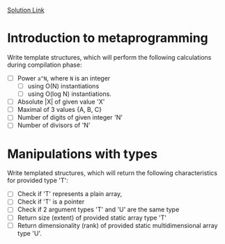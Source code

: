 [Solution Link](https://github.com/tyomhak/EngineeringDeepDive/tree/main/Cpp/02)
# Introduction to metaprogramming
Write template structures, which will perform the following calculations during compilation phase:
- [ ] Power `a^N`, where `N` is an integer
	- [ ] using O(N) instantiations
	- [ ] using O(log N) instantiations. 
- [ ] Absolute |X| of given value 'X'
- [ ] Maximal of 3 values {A, B, C}
- [ ] Number of digits of given integer 'N'
- [ ] Number of divisors of 'N'
# Manipulations with types  
Write templated structures, which will return the following characteristics  
for provided type 'T':  
- [ ] Check if 'T' represents a plain array,  
- [ ] Check if 'T' is a pointer
- [ ] Check if 2 argument types 'T' and 'U' are the same type
- [ ] Return size (extent) of provided static array type 'T'
- [ ] Return dimensionality (rank) of provided static multidimensional array type 'U'.